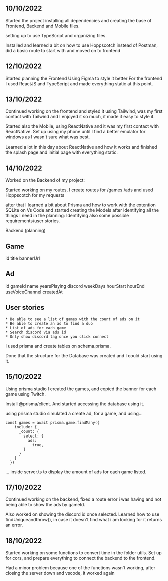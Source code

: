 ## 10/10/2022
Started the project installing all dependencies and creating the base of Frontend, Backend and Mobile files.

setting up to use TypeScript and organizing files.

Installed and learned a bit on how to use Hoppscotch instead of Postman, did a basic route to start with and moved on to frontend



## 12/10/2022

Started planning the Frontend 
Using Figma to style it better 
For the frontend I used ReactJS and TypeScript and made everything static at this point.

## 13/10/2022

Continued working on the frontend and styled it using Tailwind, was my first contact with Tailwind and I enjoyed it so much, it made it easy to style it.

Started also the Mobile, using ReactNative and it was my first contact with ReactNative.
Set up using my phone until I find a better emulator for windows as I wasn't sure what was best.

Learned a lot in this day about ReactNative and how it works and finished the splash page and initial page with everything static. 



## 14/10/2022
Worked on the Backend of my project:

Started working on my routes, I create routes for /games /ads and used Hoppscotch for my requests

after that I learned a bit about Prisma and how to work with the extention SQLite on Vs Code and started creating the Models after Identifying all the things I need in the planning:
Identifying also some possible requirements/user stories.

Backend (planning)

## Game

id 
title
bannerUrl

## Ad

id
gameId
name
yearsPlaying
discord
weekDays
hourStart
hourEnd
useVoiceChannel
createdAt

## User stories
```
* Be able to see a list of games with the count of ads on it
* Be able to create an ad to find a duo
* List of ads for each game
* Search discord via ads id
* Only show discord tag once you click connect
```

I used prisma and create tables on schema.prisma. 

Done that the structure for the Database was created and I could start using it.

## 15/10/2022

Using prisma studio I created the games, and copied the banner for each game using Twitch.

Install @prisma/client. And started accessing the database using it.

using prisma studio simulated a create ad, for a game, and using... 

```
const games = await prisma.game.findMany({
    include: {
      _count: {
        select: {
          ads:
            true,
        }
      }
    }
  })
  ```
... inside server.ts to display the amount of ads for each game listed.

## 17/10/2022

Continued working on the backend, fixed a route error i was having and not being able to show the ads by gameId.

Also worked on showing the discord id once selected.
Learned how to use findUniqueandthrow(), in case it doesn't find what i am looking for it returns an error. 

## 18/10/2022

Started working on some functions to convert time in the folder utils.
Set up for cors, and prepare everything to connect the backend to the frontend.

Had a minor problem because one of the functions wasn't working, after closing the server down and vscode, it worked again

